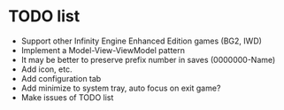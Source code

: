 # TODO list

- Support other Infinity Engine Enhanced Edition games (BG2, IWD)
- Implement a Model-View-ViewModel pattern
- It may be better to preserve prefix number in saves (0000000-Name)
- Add icon, etc.
- Add configuration tab
- Add minimize to system tray, auto focus on exit game?
- Make issues of TODO list

